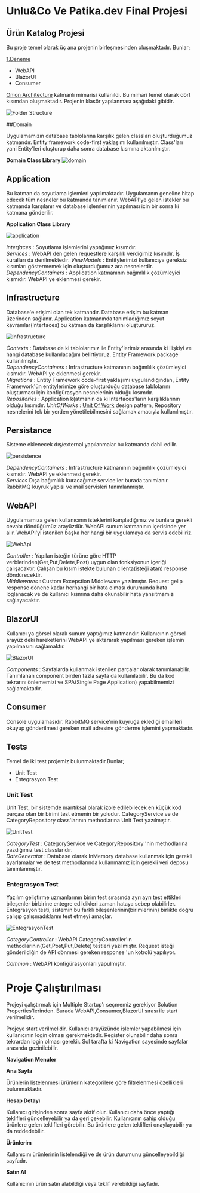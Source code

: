 
# Unlu&Co Ve Patika.dev Final Projesi

## Ürün Katalog Projesi

Bu proje temel olarak üç ana projenin birleşmesinden oluşmaktadır. 
Bunlar;

[1.Deneme](#domain)

* WebAPI
* BlazorUI 
* Consumer

[Onion Architecture](https://www.gencayyildiz.com/blog/nedir-bu-onion-architecture-tam-teferruatli-inceleyelim/) 
katmanlı mimarisi kullanıldı. Bu mimari temel olarak dört kısımdan oluşmaktadır.
Projenin klasör yapılanması aşağıdaki gibidir. 

![Folder Structure](https://raw.githubusercontent.com/guvenbaris/NetCorePatikasi/guvenbaris/NetCorePatikasi/folder.jpg)

##Domain

Uygulamamızın database tablolarına karşılık gelen classları oluşturduğumuz katmandır.
Entity framework code-first yaklaşımı kullanılmıştır. Class'ları yani Entity'leri 
oluşturup daha sonra database kısmına aktarılmıştır. 

**Domain Class Library**
![domain](https://raw.githubusercontent.com/guvenbaris/NetCorePatikasi/guvenbaris/NetCorePatikasi/Domain.jpg)

## Application
Bu katman da soyutlama işlemleri yapılmaktadır. Uygulamanın geneline hitap edecek tüm nesneler 
bu katmanda tanımlanır. WebAPI'ye gelen istekler bu katmanda karşılanır ve database işlemlerinin
yapılması için bir sonra ki katmana gönderilir.

**Application Class Library**

![application](https://raw.githubusercontent.com/guvenbaris/NetCorePatikasi/guvenbaris/NetCorePatikasi/Application.jpg)

*Interfaces*  : Soyutlama işlemlerini yaptığımız kısımdır.  
*Services*   : WebAPI den gelen requestlere karşılık verdiğimiz kısımdır. İş kuralları da denilmektedir.
*ViewModels* : Entitylerimizi kullanıcıya gereksiz kısımları göstermemek için oluşturduğumuz ara nesnelerdir.  
*DependencyContainers* : Application katmanının bağımlılık çözümleyici kısmıdır. WebAPI ye eklenmesi gerekir.

## Infrastructure
Database'e erişimi olan tek katmandır. Database erişim bu katman üzerinden sağlanır. 
Application katmanında tanımladığımız soyut kavramlar(Interfaces) bu katman da 
karşılıklarını oluştururuz. 

![infrastructure](https://raw.githubusercontent.com/guvenbaris/NetCorePatikasi/guvenbaris/NetCorePatikasi/Insrastructure.jpg)

*Contexts* : Database de ki tablolarımız ile Entity'lerimiz arasında ki ilişkiyi ve hangi 
database kullanılacağını belirtiyoruz. Entity Framework package kullanılmıştır.  
*DependencyContainers* : Infrastructure katmanının bağımlılık çözümleyici kısmıdır. WebAPI ye eklenmesi gerekir.  
*Migrations* : Entity Framework code-first yaklaşımı uygulandığından, Entity Framework'ün entitylerimize 
göre oluşturduğu database tablolarını oluşturması için konfigürasyon nesnelerinin olduğu kısımdır.  
*Repositories* : Application k(atmanın da ki Interfaces'ların karşılıklarının olduğu kısımdır. 
*UnitOfWorks* : [Unit Of Work](https://www.c-sharpcorner.com/UploadFile/b1df45/unit-of-work-in-repository-pattern/#:~:text=Unit%20of%20Work%20is%20the,update%2Fdelete%20and%20so%20on.) design pattern, Repository nesnelerini tek bir yerden 
yönetilebilmesini sağlamak amacıyla kullanılmıştır.

## Persistance
Sisteme eklenecek dış/external yapılanmalar bu katmanda dahil edilir. 

![persistence](https://raw.githubusercontent.com/guvenbaris/NetCorePatikasi/guvenbaris/NetCorePatikasi/Persistence.jpg)

*DependencyContainers* : Infrastructure katmanının bağımlılık çözümleyici kısmıdır. WebAPI ye eklenmesi gerekir.  
*Services* Dışa bağımlılık kuracağımız service'ler burada tanımlanır. 
RabbitMQ kuyruk yapısı ve mail servisleri tanımlanmıştır.

## WebAPI
Uygulamamıza gelen kullanıcının isteklerini karşıladığımız ve bunlara gerekli cevabı 
döndüğümüz arayüzdür. WebAPI sunum katmanının içerisinde yer alır. WebAPI'yi istenilen başka her
hangi bir uygulamaya da servis edebiliriz.

![WebApi](https://raw.githubusercontent.com/guvenbaris/NetCorePatikasi/guvenbaris/NetCorePatikasi/WebAPI.jpg)

*Controller*  : Yapılan isteğin türüne göre HTTP verblerinden(Get,Put,Delete,Post) uygun olan fonksiyonun içeriği çalışacaktır. 
Çalışan bu kısım istekte bulunan clienta(isteği atan) response döndürecektir.  
*Middlewares* : Custom Excepstion Middleware yazılmıştır. Request gelip response dönene kadar 
herhangi bir hata olması durumunda hata loglanacak ve de kullanıcı kısmına daha okunabilir hata yansıtmamızı sağlayacaktır.

## BlazorUI
Kullanıcı ya görsel olarak sunum yaptığımız katmandır. Kullanıcının görsel arayüz deki hareketlerini
WebAPI ye aktararak yapılması gereken işlemin yapılmasını sağlamaktır.

![BlazorUI](https://raw.githubusercontent.com/guvenbaris/NetCorePatikasi/guvenbaris/NetCorePatikasi/BlazorUI.jpg)

*Components* : Sayfalarda kullanmak istenilen parçalar olarak tanımlanabilir. Tanımlanan
component birden fazla sayfa da kullanılabilir. Bu da kod tekrarını önlememizi ve SPA(Single Page Application)
yapabilmemizi sağlamaktadır.

## Consumer
Console uygulamasıdır. RabbitMQ service'nin kuyruğa eklediği emailleri okuyup gönderilmesi 
gereken mail adresine gönderme işlemini yapmaktadır.

## Tests 
Temel de iki test projemiz bulunmaktadır.Bunlar;

* Unit Test
* Entegrasyon Test

### Unit Test
Unit Test, bir sistemde mantıksal olarak izole edilebilecek en küçük kod parçası olan bir birimi test etmenin bir yoludur.
CategoryService ve de CategoryRepository class'larının methodlarına  Unit Test yazılmıştır.

![UnitTest](https://raw.githubusercontent.com/guvenbaris/NetCorePatikasi/guvenbaris/NetCorePatikasi/UnitTest.jpg)

*CategoryTest*   : CategoryService ve CategoryRepository 'nin
methodlarına yazdığımız test classlarıdır.  
*DateGenerator*  : Database olarak InMemory database kullanmak için gerekli ayarlamalar ve de test methodlarında 
kullanmamız için gerekli veri deposu tanımlanmıştır.

### Entegrasyon Test 
Yazılım geliştirme uzmanlarının birim test sırasında ayrı ayrı test ettikleri bileşenler 
birbirine entegre edildikleri zaman hataya sebep olabilirler.
Entegrasyon testi, sistemin bu farklı bileşenlerinin(birimlerinin) 
birlikte doğru çalışıp çalışmadıklarını test etmeyi amaçlar.

![EntegrasyonTest](https://raw.githubusercontent.com/guvenbaris/NetCorePatikasi/guvenbaris/NetCorePatikasi/entegrasyon.jpg)

*CategoryController* : WebAPI CategoryController'ın methodlarının(Get,Post,Put,Delete) testleri yazılmıştır. Request isteği 
gönderildiğin de API dönmesi gereken response 'un kotrolü yapılıyor.

*Common*  : WebAPI konfigürasyonları yapulmıştır. 


# Proje Çalıştırılması 

Projeyi çalıştırmak için Multiple Startup'ı seçmemiz gerekiyor Solution Properties'lerinden.
Burada WebAPI,Consumer,BlazorUI sırası ile start verilmelidir.

Projeye start verilmelidir. Kullanıcı arayüzünde işlemler yapabilmesi için kullanıcının login
olması gerekmektedir. Register olunabilir daha sonra tekrardan login olması gerekir. 
Sol tarafta ki Navigation sayesinde sayfalar arasında gezinilebilir.

**Navigation Menuler**

**Ana Sayfa** 

Ürünlerin listelenmesi ürünlerin kategorilere göre filtrelenmesi özellikleri bulunmaktadır.

**Hesap Detayı** 

Kullanıcı girişinden sonra sayfa aktif olur. Kullanıcı daha önce yaptığı teklifleri 
güncelleyebilir ya da geri çekebilir. Kullanıcının sahip olduğu ürünlere gelen teklifleri 
görebilir. Bu ürünlere gelen teklifleri onaylayabilir ya da reddedebilir.

**Ürünlerim** 

Kullanıcını ürünlerinin listelendiği ve de ürün durumunu güncelleyebildiği sayfadır.

**Satın Al**

Kullanıcının ürün satın alabildiği veya teklif verebildiği sayfadır.
